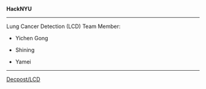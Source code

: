 **HackNYU**
___
Lung Cancer Detection (LCD)
Team Member:
* Yichen Gong
- Shining
+ Yamei
___
[Decpost/LCD](https://devpost.com/software/lung-cancer-detection-using-deep-learning)

